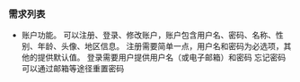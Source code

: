 ### 需求列表
- 账户功能。
可以注册、登录、修改账户，账户包含用户名、密码、名称、性别、年龄、头像、地区信息。
注册需要简单一点，用户名和密码为必选项，其他的提供默认值。
登录需要用户提供用户名（或电子邮箱）和密码
忘记密码可以通过邮箱等途径重置密码

